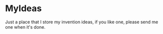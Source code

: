 # MyIdeas
Just a place that I store my invention ideas, if you like one, please send me one when it's done.
